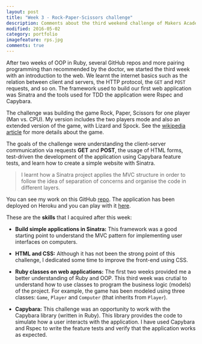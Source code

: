 ```yaml
---
layout: post
title: "Week 3 - Rock-Paper-Scissors challenge"
description: Comments about the third weekend challenge of Makers Academy.
modified: 2016-05-02
category: portfolio
imagefeature: rps.jpg
comments: true
---
```


After two weeks of OOP in Ruby, several GitHub repos and more pairing programming than recommended by the doctor, we started the third week with an introduction to the web. We learnt the internet basics such as the relation between client and servers, the HTTP protocol, the `GET` and `POST` requests, and so on. The framework used to build our first web application was Sinatra and the tools used for TDD the application were Rspec and Capybara.

The challenge was building the game Rock, Paper, Scissors for one player (Man vs. CPU). My version includes the two players mode and also an extended version of the game, with Lizard and Spock. See the <a href="https://en.wikipedia.org/wiki/Rock-paper-scissors" target="_blank">wikipedia article</a> for more details about the game.

The goals of the challenge were understanding the client-server communication via requests **GET** and **POST**, the usage of HTML forms, test-driven the development of the application using Capybara feature tests, and learn how to create a simple website with Sinatra. 

>I learnt how a Sinatra project applies the MVC structure in order to follow the idea of separation of concerns and organise the code in different layers. 

You can see my work on this GitHub <a href="https://github.com/omajul85/rps-challenge" target="_blank">repo</a>. The application has been deployed on Heroku and you can play with it <a href="https://rps-omajul85.herokuapp.com/" target="_blank">here</a>.

These are the **skills** that I acquired after this week:

  - **Build simple applications in Sinatra:** This framework was a good starting point to understand the MVC pattern for implementing user interfaces on computers. 
  
  - **HTML and CSS:** Although it has not been the strong point of this challenge, I dedicated some time to improve the front-end using CSS. 
  
  - **Ruby classes on web applications:** The first two weeks provided me a better understanding of Ruby and OOP. This third week was crutial to understand how to use classes to program the business logic (models) of the project. For example, the game has been modeled using three classes: `Game`, `Player` and `Computer` (that inherits from `Player`).

  - **Capybara:** This challenge was an opportunity to work with the Capybara library (written in Ruby). This library provides the code to simulate how a user interacts with the application. I have used Capybara and Rspec to write the feature tests and verify that the application works as expected.